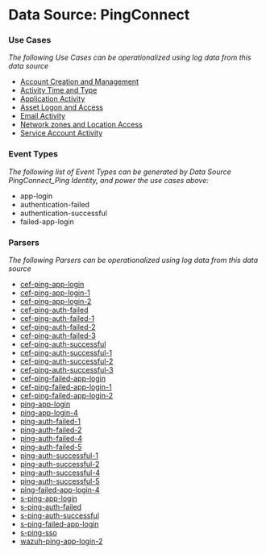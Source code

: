 Data Source: PingConnect
========================

### Use Cases

_The following Use Cases can be operationalized using log data from this data source_

* [Account Creation and Management](usecase_account_creation_and_management.md)
* [Activity Time  and Type](usecase_activity_time__and_type.md)
* [Application Activity](usecase_application_activity.md)
* [Asset Logon and Access](usecase_asset_logon_and_access.md)
* [Email Activity](usecase_email_activity.md)
* [Network zones and Location Access](usecase_network_zones_and_location_access.md)
* [Service Account Activity](usecase_service_account_activity.md)


### Event Types

_The following list of Event Types can be generated by Data Source PingConnect_Ping Identity, and power the use cases above:_

- app-login
- authentication-failed
- authentication-successful
- failed-app-login


### Parsers

_The following Parsers can be operationalized using log data from this data source_

* [cef-ping-app-login](parserContent_cef-ping-app-login.md)
* [cef-ping-app-login-1](parserContent_cef-ping-app-login-1.md)
* [cef-ping-app-login-2](parserContent_cef-ping-app-login-2.md)
* [cef-ping-auth-failed](parserContent_cef-ping-auth-failed.md)
* [cef-ping-auth-failed-1](parserContent_cef-ping-auth-failed-1.md)
* [cef-ping-auth-failed-2](parserContent_cef-ping-auth-failed-2.md)
* [cef-ping-auth-failed-3](parserContent_cef-ping-auth-failed-3.md)
* [cef-ping-auth-successful](parserContent_cef-ping-auth-successful.md)
* [cef-ping-auth-successful-1](parserContent_cef-ping-auth-successful-1.md)
* [cef-ping-auth-successful-2](parserContent_cef-ping-auth-successful-2.md)
* [cef-ping-auth-successful-3](parserContent_cef-ping-auth-successful-3.md)
* [cef-ping-failed-app-login](parserContent_cef-ping-failed-app-login.md)
* [cef-ping-failed-app-login-1](parserContent_cef-ping-failed-app-login-1.md)
* [cef-ping-failed-app-login-2](parserContent_cef-ping-failed-app-login-2.md)
* [ping-app-login](parserContent_ping-app-login.md)
* [ping-app-login-4](parserContent_ping-app-login-4.md)
* [ping-auth-failed-1](parserContent_ping-auth-failed-1.md)
* [ping-auth-failed-2](parserContent_ping-auth-failed-2.md)
* [ping-auth-failed-4](parserContent_ping-auth-failed-4.md)
* [ping-auth-failed-5](parserContent_ping-auth-failed-5.md)
* [ping-auth-successful-1](parserContent_ping-auth-successful-1.md)
* [ping-auth-successful-2](parserContent_ping-auth-successful-2.md)
* [ping-auth-successful-4](parserContent_ping-auth-successful-4.md)
* [ping-auth-successful-5](parserContent_ping-auth-successful-5.md)
* [ping-failed-app-login-4](parserContent_ping-failed-app-login-4.md)
* [s-ping-app-login](parserContent_s-ping-app-login.md)
* [s-ping-auth-failed](parserContent_s-ping-auth-failed.md)
* [s-ping-auth-successful](parserContent_s-ping-auth-successful.md)
* [s-ping-failed-app-login](parserContent_s-ping-failed-app-login.md)
* [s-ping-sso](parserContent_s-ping-sso.md)
* [wazuh-ping-app-login-2](parserContent_wazuh-ping-app-login-2.md)
